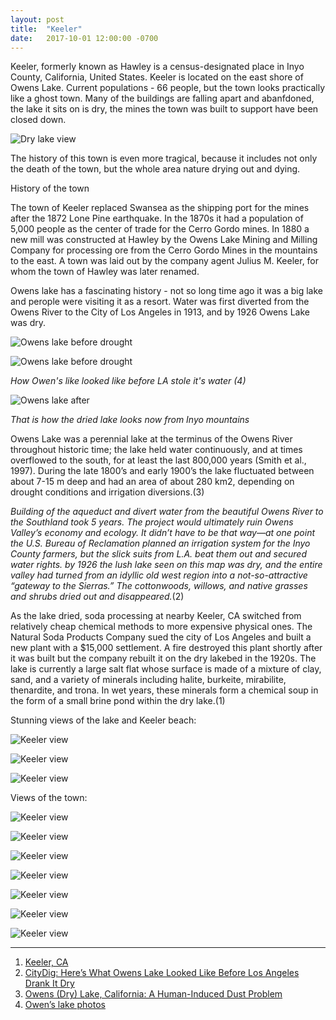 ```yaml
---
layout: post
title:  "Keeler"
date:   2017-10-01 12:00:00 -0700
---
```


Keeler, formerly known as Hawley is a census-designated place in Inyo County, California, United States. Keeler is located on the east shore of Owens Lake. Current populations - 66 people, but the town looks practically like a ghost town. Many of the buildings are falling apart and abanfdoned, the lake it sits on is dry, the mines the town was built to support have been closed down. 

![Dry lake view][owens_lake_1]

The history of this town is even more tragical, because it includes not only the death of the town, but the whole area nature drying out and dying. 

History of the town

The town of Keeler replaced Swansea as the shipping port for the mines after the 1872 Lone Pine earthquake. In the 1870s it had a population of 5,000 people as the center of trade for the Cerro Gordo mines. 
In 1880 a new mill was constructed at Hawley by the Owens Lake Mining and Milling Company for processing ore from the Cerro Gordo Mines in the mountains to the east. A town was laid out by the company agent Julius M. Keeler, for whom the town of Hawley was later renamed.

Owens lake has a fascinating history - not so long time ago it was a big lake and perople were visiting it as a resort. Water was first diverted from the Owens River to the City of Los Angeles in 1913, and by 1926 Owens Lake was dry.

![Owens lake before drought][owens_lake_old1] 

![Owens lake before drought][owens_lake_old2]

<i>How Owen's like looked like before LA stole it's water (4) </i> 

![Owens lake after][owens_lake_2]

<i>That is how the dried lake looks now from Inyo mountains</i>

Owens Lake was a perennial lake at the terminus of the Owens River throughout historic time; the lake held water continuously, and at times overflowed to the south, for at least the last 800,000 years (Smith et al., 1997). During the late 1800’s and early 1900’s the lake fluctuated between about 7-15 m deep and had an area of about 280 km2, depending on drought conditions and irrigation diversions.(3)

<i>Building of the aqueduct and divert water from the beautiful Owens River to the Southland took 5 years. The project would ultimately ruin Owens Valley’s economy and ecology. It didn’t have to be that way—at one point the U.S. Bureau of Reclamation planned an irrigation system for the Inyo County farmers, but the slick suits from L.A. beat them out and secured water rights. by 1926 the lush lake seen on this map was dry, and the entire valley had turned from an idyllic old west region into a not-so-attractive “gateway to the Sierras.” The cottonwoods, willows, and native grasses and shrubs dried out and disappeared.</i>(2)

As the lake dried, soda processing at nearby Keeler, CA switched from relatively cheap chemical methods to more expensive physical ones. The Natural Soda Products Company sued the city of Los Angeles and built a new plant with a $15,000 settlement. A fire destroyed this plant shortly after it was built but the company rebuilt it on the dry lakebed in the 1920s. The lake is currently a large salt flat whose surface is made of a mixture of clay, sand, and a variety of minerals including halite, burkeite, mirabilite, thenardite, and trona. In wet years, these minerals form a chemical soup in the form of a small brine pond within the dry lake.(1)

Stunning views of the lake and Keeler beach:

![Keeler view][keeler_1] 

![Keeler view][keeler_2]

![Keeler view][keeler_3]

Views of the town:

![Keeler view][keeler_4] 

![Keeler view][keeler_5]

![Keeler view][keeler_6]

![Keeler view][keeler_7]

![Keeler view][keeler_8]

![Keeler view][keeler_9]

![Keeler view][keeler_10]

***

1. [Keeler, CA](http://www.owensvalleyhistory.com/keeler/page71.html)
2. [CityDig: Here’s What Owens Lake Looked Like Before Los Angeles Drank It Dry](http://www.lamag.com/citythinkblog/citydig-heres-what-owens-lake-looked-like-before-los-angeles-drank-it-dry/)
3. [Owens (Dry) Lake, California: A Human-Induced Dust Problem]( https://geochange.er.usgs.gov/sw/impacts/geology/owens/ )
4. [Owen’s lake photos](http://bcktodust.com/history/#! )


[owens_lake_old1]: {{site.url}}/assets/img/01102017-Keeler/01102017-Keeler-1.jpg "Owens lake before drought"
[owens_lake_old2]: {{site.url}}/assets/img/01102017-Keeler/01102017-Keeler-2.jpg "Owens lake before drought"
[owens_lake_1]:{{site.url}}/assets/img/01102017-Keeler/01102017-Keeler-3.jpg "Keeler view"
[owens_lake_2]:{{site.url}}/assets/img/01102017-Keeler/01102017-Keeler-4.jpg "Owens lake view"
[keeler_1]:{{site.url}}/assets/img/01102017-Keeler/01102017-Keeler-5.jpg "Owens lake view"
[keeler_2]:{{site.url}}/assets/img/01102017-Keeler/01102017-Keeler-6.jpg "Keeler view"
[keeler_3]:{{site.url}}/assets/img/01102017-Keeler/01102017-Keeler-7.jpg "Keeler view"
[keeler_4]:{{site.url}}/assets/img/01102017-Keeler/01102017-Keeler-8.jpg "Keeler view"
[keeler_5]:{{site.url}}/assets/img/01102017-Keeler/01102017-Keeler-9.jpg "Keeler view"
[keeler_6]:{{site.url}}/assets/img/01102017-Keeler/01102017-Keeler-10.jpg "Keeler view"
[keeler_7]:{{site.url}}/assets/img/01102017-Keeler/01102017-Keeler-11.jpg "Keeler view"
[keeler_8]:{{site.url}}/assets/img/01102017-Keeler/01102017-Keeler-12.jpg "Keeler view"
[keeler_9]:{{site.url}}/assets/img/01102017-Keeler/01102017-Keeler-13.jpg "Keeler view"
[keeler_10]:{{site.url}}/assets/img/01102017-Keeler/01102017-Keeler-14.jpg "Keeler view"





